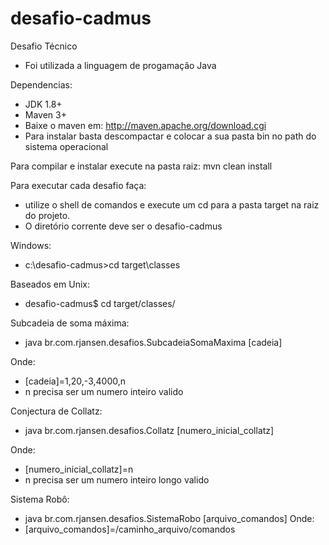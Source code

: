 # desafio-cadmus
Desafio Técnico
- Foi utilizada a linguagem de progamação Java

Dependencias:
- JDK 1.8+
- Maven 3+
- Baixe o maven em: http://maven.apache.org/download.cgi
- Para instalar basta descompactar e colocar a sua pasta bin no path do sistema operacional

Para compilar e instalar execute na pasta raiz: 
mvn clean install

Para executar cada desafio faça:
- utilize o shell de comandos e execute um cd para a pasta target na raiz do projeto.
- O diretório corrente deve ser o desafio-cadmus

Windows:
- c:\desafio-cadmus>cd target\classes

Baseados em Unix:
- desafio-cadmus$ cd target/classes/

Subcadeia de soma máxima:
- java br.com.rjansen.desafios.SubcadeiaSomaMaxima [cadeia]

Onde:
- [cadeia]=1,20,-3,4000,n
- n precisa ser um numero inteiro valido

Conjectura de Collatz:
- java br.com.rjansen.desafios.Collatz [numero_inicial_collatz]

Onde:
- [numero_inicial_collatz]=n
- n precisa ser um numero inteiro longo valido

Sistema Robô:
- java br.com.rjansen.desafios.SistemaRobo [arquivo_comandos]
Onde:
- [arquivo_comandos]=/caminho_arquivo/comandos
